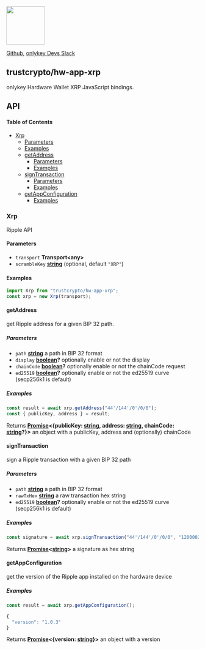<img src="https://user-images.githubusercontent.com/211411/34776833-6f1ef4da-f618-11e7-8b13-f0697901d6a8.png" height="100" />

[Github](https://github.com/trustcrypto/onlykeyjs/),
[onlykey Devs Slack](https://onlykey-dev.slack.com/)

## trustcrypto/hw-app-xrp

onlykey Hardware Wallet XRP JavaScript bindings.

## API

<!-- Generated by documentation.js. Update this documentation by updating the source code. -->

#### Table of Contents

-   [Xrp](#xrp)
    -   [Parameters](#parameters)
    -   [Examples](#examples)
    -   [getAddress](#getaddress)
        -   [Parameters](#parameters-1)
        -   [Examples](#examples-1)
    -   [signTransaction](#signtransaction)
        -   [Parameters](#parameters-2)
        -   [Examples](#examples-2)
    -   [getAppConfiguration](#getappconfiguration)
        -   [Examples](#examples-3)

### Xrp

Ripple API

#### Parameters

-   `transport` **Transport&lt;any>** 
-   `scrambleKey` **[string](https://developer.mozilla.org/docs/Web/JavaScript/Reference/Global_Objects/String)**  (optional, default `"XRP"`)

#### Examples

```javascript
import Xrp from "trustcrypto/hw-app-xrp";
const xrp = new Xrp(transport);
```

#### getAddress

get Ripple address for a given BIP 32 path.

##### Parameters

-   `path` **[string](https://developer.mozilla.org/docs/Web/JavaScript/Reference/Global_Objects/String)** a path in BIP 32 format
-   `display` **[boolean](https://developer.mozilla.org/docs/Web/JavaScript/Reference/Global_Objects/Boolean)?** optionally enable or not the display
-   `chainCode` **[boolean](https://developer.mozilla.org/docs/Web/JavaScript/Reference/Global_Objects/Boolean)?** optionally enable or not the chainCode request
-   `ed25519` **[boolean](https://developer.mozilla.org/docs/Web/JavaScript/Reference/Global_Objects/Boolean)?** optionally enable or not the ed25519 curve (secp256k1 is default)

##### Examples

```javascript
const result = await xrp.getAddress("44'/144'/0'/0/0");
const { publicKey, address } = result;
```

Returns **[Promise](https://developer.mozilla.org/docs/Web/JavaScript/Reference/Global_Objects/Promise)&lt;{publicKey: [string](https://developer.mozilla.org/docs/Web/JavaScript/Reference/Global_Objects/String), address: [string](https://developer.mozilla.org/docs/Web/JavaScript/Reference/Global_Objects/String), chainCode: [string](https://developer.mozilla.org/docs/Web/JavaScript/Reference/Global_Objects/String)?}>** an object with a publicKey, address and (optionally) chainCode

#### signTransaction

sign a Ripple transaction with a given BIP 32 path

##### Parameters

-   `path` **[string](https://developer.mozilla.org/docs/Web/JavaScript/Reference/Global_Objects/String)** a path in BIP 32 format
-   `rawTxHex` **[string](https://developer.mozilla.org/docs/Web/JavaScript/Reference/Global_Objects/String)** a raw transaction hex string
-   `ed25519` **[boolean](https://developer.mozilla.org/docs/Web/JavaScript/Reference/Global_Objects/Boolean)?** optionally enable or not the ed25519 curve (secp256k1 is default)

##### Examples

```javascript
const signature = await xrp.signTransaction("44'/144'/0'/0/0", "12000022800000002400000002614000000001315D3468400000000000000C73210324E5F600B52BB3D9246D49C4AB1722BA7F32B7A3E4F9F2B8A1A28B9118CC36C48114F31B152151B6F42C1D61FE4139D34B424C8647D183142ECFC1831F6E979C6DA907E88B1CAD602DB59E2F");
```

Returns **[Promise](https://developer.mozilla.org/docs/Web/JavaScript/Reference/Global_Objects/Promise)&lt;[string](https://developer.mozilla.org/docs/Web/JavaScript/Reference/Global_Objects/String)>** a signature as hex string

#### getAppConfiguration

get the version of the Ripple app installed on the hardware device

##### Examples

```javascript
const result = await xrp.getAppConfiguration();

{
  "version": "1.0.3"
}
```

Returns **[Promise](https://developer.mozilla.org/docs/Web/JavaScript/Reference/Global_Objects/Promise)&lt;{version: [string](https://developer.mozilla.org/docs/Web/JavaScript/Reference/Global_Objects/String)}>** an object with a version
